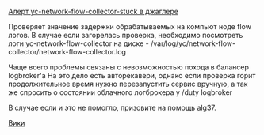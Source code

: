 [Алерт yc-network-flow-collector-stuck в джаглере](https://juggler.yandex-team.ru/aggregate_checks/?query=service%3Dyc-network-flow-collector-stuck)

Проверяет значение задержки обрабатываемых на компьют ноде flow логов.
В случае если загорелась проверка, необходимо посмотреть логи yc-network-flow-collector на диске - /var/log/yc/network-flow-collector/network-flow-collector.log

Чаще всего проблемы связаны с невозможностью похода в балансер logbroker'а
На это дело есть авторекавери, однако если проверка горит продолжительное время нужно перезапустить сервис вручную, а так же спросить о состоянии облачного логброкера у /duty logbroker

В случае если и это не помогло, призовите на помощь alg37.

[Вики](https://wiki.yandex-team.ru/cloud/devel/sdn/vpc-accounting/overview/)